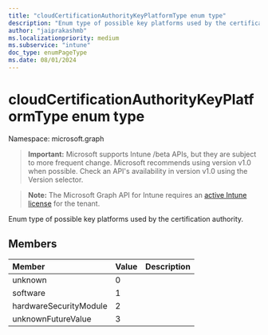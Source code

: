 ```yaml
---
title: "cloudCertificationAuthorityKeyPlatformType enum type"
description: "Enum type of possible key platforms used by the certification authority."
author: "jaiprakashmb"
ms.localizationpriority: medium
ms.subservice: "intune"
doc_type: enumPageType
ms.date: 08/01/2024
---
```


# cloudCertificationAuthorityKeyPlatformType enum type

Namespace: microsoft.graph

> **Important:** Microsoft supports Intune /beta APIs, but they are subject to more frequent change. Microsoft recommends using version v1.0 when possible. Check an API's availability in version v1.0 using the Version selector.

> **Note:** The Microsoft Graph API for Intune requires an [active Intune license](https://go.microsoft.com/fwlink/?linkid=839381) for the tenant.

Enum type of possible key platforms used by the certification authority.

## Members
|Member|Value|Description|
|:---|:---|:---|
|unknown|0||
|software|1||
|hardwareSecurityModule|2||
|unknownFutureValue|3||